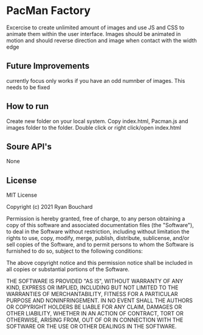 <h1>PacMan Factory</h1>
Excercise to create unlimited amount of images and use JS and CSS  to animate them within the user interface. Images should be animated in motion and should reverse direction  and image when contact with the width edge
<h2>Future Improvements</h2>
currently focus only works if you have an odd numnber of images. This needs to be fixed
<h2>How to run</h2>
Create new folder on your local system. Copy index.html, Pacman.js and images folder to the folder. Double click or right click/open index.html
<h2>Soure API's</h2>
None
<h2>License</h2>
MIT License

Copyright (c) 2021 Ryan Bouchard

Permission is hereby granted, free of charge, to any person obtaining a copy
of this software and associated documentation files (the "Software"), to deal
in the Software without restriction, including without limitation the rights
to use, copy, modify, merge, publish, distribute, sublicense, and/or sell
copies of the Software, and to permit persons to whom the Software is
furnished to do so, subject to the following conditions:

The above copyright notice and this permission notice shall be included in all
copies or substantial portions of the Software.

THE SOFTWARE IS PROVIDED "AS IS", WITHOUT WARRANTY OF ANY KIND, EXPRESS OR
IMPLIED, INCLUDING BUT NOT LIMITED TO THE WARRANTIES OF MERCHANTABILITY,
FITNESS FOR A PARTICULAR PURPOSE AND NONINFRINGEMENT. IN NO EVENT SHALL THE
AUTHORS OR COPYRIGHT HOLDERS BE LIABLE FOR ANY CLAIM, DAMAGES OR OTHER
LIABILITY, WHETHER IN AN ACTION OF CONTRACT, TORT OR OTHERWISE, ARISING FROM,
OUT OF OR IN CONNECTION WITH THE SOFTWARE OR THE USE OR OTHER DEALINGS IN THE
SOFTWARE.
